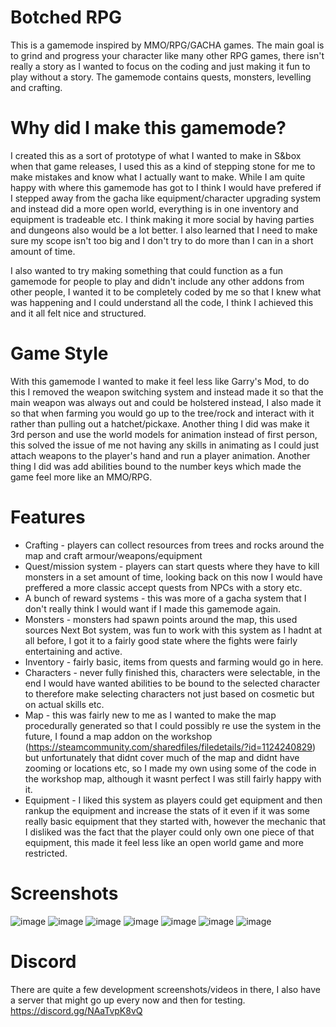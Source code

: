 # Botched RPG
This is a gamemode inspired by MMO/RPG/GACHA games. The main goal is to grind and progress your character like many other RPG games, there isn't really a story as I wanted to focus on the coding and just making it fun to play without a story. The gamemode contains quests, monsters, levelling and crafting.

# Why did I make this gamemode?
I created this as a sort of prototype of what I wanted to make in S&box when that game releases, I used this as a kind of stepping stone for me to make mistakes and know what I actually want to make. While I am quite happy with where this gamemode has got to I think I would have prefered if I stepped away from the gacha like equipment/character upgrading system and instead did a more open world, everything is in one inventory and equipment is tradeable etc. I think making it more social by having parties and dungeons also would be a lot better. I also learned that I need to make sure my scope isn't too big and I don't try to do more than I can in a short amount of time.

I also wanted to try making something that could function as a fun gamemode for people to play and didn't include any other addons from other people, I wanted it to be completely coded by me so that I knew what was happening and I could understand all the code, I think I achieved this and it all felt nice and structured.

# Game Style
With this gamemode I wanted to make it feel less like Garry's Mod, to do this I removed the weapon switching system and instead made it so that the main weapon was always out and could be holstered instead, I also made it so that when farming you would go up to the tree/rock and interact with it rather than pulling out a hatchet/pickaxe. Another thing I did was make it 3rd person and use the world models for animation instead of first person, this solved the issue of me not having any skills in animating as I could just attach weapons to the player's hand and run a player animation. Another thing I did was add abilities bound to the number keys which made the game feel more like an MMO/RPG.

# Features
- Crafting - players can collect resources from trees and rocks around the map and craft armour/weapons/equipment
- Quest/mission system - players can start quests where they have to kill monsters in a set amount of time, looking back on this now I would have preffered a more classic accept quests from NPCs with a story etc.
- A bunch of reward systems - this was more of a gacha system that I don't really think I would want if I made this gamemode again.
- Monsters - monsters had spawn points around the map, this used sources Next Bot system, was fun to work with this system as I hadnt at all before, I got it to a fairly good state where the fights were fairly entertaining and active.
- Inventory - fairly basic, items from quests and farming would go in here.
- Characters - never fully finished this, characters were selectable, in the end I would have wanted abilities to be bound to the selected character to therefore make selecting characters not just based on cosmetic but on actual skills etc.
- Map - this was fairly new to me as I wanted to make the map procedurally generated so that I could possibly re use the system in the future, I found a map addon on the workshop (https://steamcommunity.com/sharedfiles/filedetails/?id=1124240829) but unfortunately that didnt cover much of the map and didnt have zooming or locations etc, so I made my own using some of the code in the workshop map, although it wasnt perfect I was still fairly happy with it.
- Equipment - I liked this system as players could get equipment and then rankup the equipment and increase the stats of it even if it was some really basic equipment that they started with, however the mechanic that I disliked was the fact that the player could only own one piece of that equipment, this made it feel less like an open world game and more restricted.

# Screenshots
![image](https://user-images.githubusercontent.com/16431607/113442260-a2069180-93e7-11eb-89d4-55b315d042d4.png)
![image](https://user-images.githubusercontent.com/16431607/113442289-afbc1700-93e7-11eb-8e6e-54f66fe28cb0.png)
![image](https://user-images.githubusercontent.com/16431607/113442292-b3e83480-93e7-11eb-8153-6dd13ca5ccde.png)
![image](https://user-images.githubusercontent.com/16431607/113442301-b6e32500-93e7-11eb-9e95-795369a24c3c.png)
![image](https://user-images.githubusercontent.com/16431607/113442308-bb0f4280-93e7-11eb-90f3-7779007a64a8.png)
![image](https://user-images.githubusercontent.com/16431607/113442322-bfd3f680-93e7-11eb-87ba-e007d049ac97.png)
![image](https://user-images.githubusercontent.com/16431607/113442343-c6626e00-93e7-11eb-940e-cafecb9a9c61.png)

# Discord
There are quite a few development screenshots/videos in there, I also have a server that might go up every now and then for testing.
https://discord.gg/NAaTvpK8vQ







